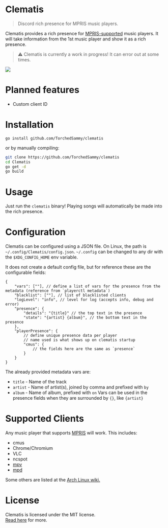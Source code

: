# Clematis
> Discord rich presence for MPRIS music players.

Clematis provides a rich presence for [MPRIS-supported](#supported-clients) music
players. It will take information from the 1st music player and show it as a rich
presence.

> ⚠️ Clematis is currently a work in progress! It can error out at some times.

![](https://safe.kashima.moe/fgt0us64yvqu.png)

# Planned features
- Custom client ID

# Installation
```
go install github.com/TorchedSammy/clematis
```

or by manually compiling:  
```sh
git clone https://github.com/TorchedSammy/clematis
cd Clematis
go get -d
go build
```

# Usage
Just run the `clematis` binary! Playing songs will automatically be made into the rich
presence.

# Configuration
Clematis can be configured using a JSON file. On Linux, the path is `~/.config/Clematis/config.json`.
`~/.config` can be changed to any dir with the `$XDG_CONFIG_HOME` env variable.  

It does not create a default config file, but for reference these are the configurable fields:  
```json5
{
	"vars": [""], // define a list of vars for the presence from the metadata (reference from `playerctl metadata`)
	"blacklist": [""], // list of blacklisted clients
	"logLevel": "info", // level for log (accepts info, debug and error)
	"presence": {
		"details": "{title}" // the top text in the presence
		"state": "{artist} {album}", // the bottom text in the presence
	},
	"playerPresence": {
		// define unique presence data per player
		// name used is what shows up on clematis startup
		"cmus": {
			// the fields here are the same as `presence`
		}
	}
}
```

The already provided metadata vars are:  
+ `title` - Name of the track
+ `artist` - Name of artist(s), joined by comma and prefixed with `by`
+ `album` - Name of album, prefixed with `on`
Vars can be used in the presence fields when they are surrounded by `{}`, like `{artist}`

# Supported Clients
Any music player that supports [MPRIS](https://specifications.freedesktop.org/mpris-spec/)
will work. This includes:
- cmus
- Chrome/Chromium
- VLC
- ncspot
- [mpv](https://github.com/hoyon/mpv-mpris)
- [mpd](https://wiki.archlinux.org/title/Music_Player_Daemon/Tips_and_tricks#MPRIS_support)

Some others are listed at the [Arch Linux wiki.](https://wiki.archlinux.org/title/MPRIS#Supported_clients)

# License
Clematis is licensed under the MIT license.  
[Read here](LICENSE) for more.

